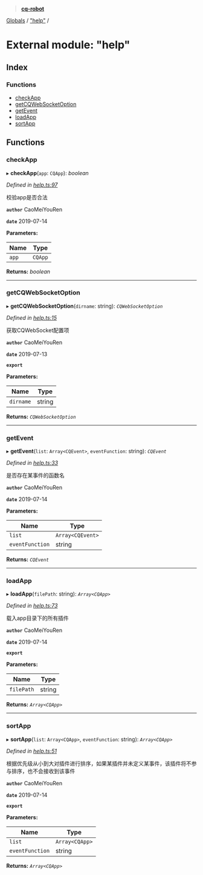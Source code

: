 > **[cq-robot](../README.md)**

[Globals](../globals.md) / ["help"](_help_.md) /

# External module: "help"

## Index

### Functions

* [checkApp](_help_.md#checkapp)
* [getCQWebSocketOption](_help_.md#getcqwebsocketoption)
* [getEvent](_help_.md#getevent)
* [loadApp](_help_.md#loadapp)
* [sortApp](_help_.md#sortapp)

## Functions

###  checkApp

▸ **checkApp**(`app`: `CQApp`): *boolean*

*Defined in [help.ts:97](https://github.com/CaoMeiYouRen/node-coolq-robot/blob/7b8086d/src/utils/help.ts#L97)*

校验app是否合法

**`author`** CaoMeiYouRen

**`date`** 2019-07-14

**Parameters:**

Name | Type |
------ | ------ |
`app` | `CQApp` |

**Returns:** *boolean*

___

###  getCQWebSocketOption

▸ **getCQWebSocketOption**(`dirname`: string): *`CQWebSocketOption`*

*Defined in [help.ts:15](https://github.com/CaoMeiYouRen/node-coolq-robot/blob/7b8086d/src/utils/help.ts#L15)*

获取CQWebSocket配置项

**`author`** CaoMeiYouRen

**`date`** 2019-07-13

**`export`** 

**Parameters:**

Name | Type |
------ | ------ |
`dirname` | string |

**Returns:** *`CQWebSocketOption`*

___

###  getEvent

▸ **getEvent**(`list`: `Array<CQEvent>`, `eventFunction`: string): *`CQEvent`*

*Defined in [help.ts:33](https://github.com/CaoMeiYouRen/node-coolq-robot/blob/7b8086d/src/utils/help.ts#L33)*

是否存在某事件的函数名

**`author`** CaoMeiYouRen

**`date`** 2019-07-14

**Parameters:**

Name | Type |
------ | ------ |
`list` | `Array<CQEvent>` |
`eventFunction` | string |

**Returns:** *`CQEvent`*

___

###  loadApp

▸ **loadApp**(`filePath`: string): *`Array<CQApp>`*

*Defined in [help.ts:73](https://github.com/CaoMeiYouRen/node-coolq-robot/blob/7b8086d/src/utils/help.ts#L73)*

载入app目录下的所有插件

**`author`** CaoMeiYouRen

**`date`** 2019-07-14

**`export`** 

**Parameters:**

Name | Type |
------ | ------ |
`filePath` | string |

**Returns:** *`Array<CQApp>`*

___

###  sortApp

▸ **sortApp**(`list`: `Array<CQApp>`, `eventFunction`: string): *`Array<CQApp>`*

*Defined in [help.ts:51](https://github.com/CaoMeiYouRen/node-coolq-robot/blob/7b8086d/src/utils/help.ts#L51)*

根据优先级从小到大对插件进行排序，如果某插件并未定义某事件，该插件将不参与排序，也不会接收到该事件

**`author`** CaoMeiYouRen

**`date`** 2019-07-14

**`export`** 

**Parameters:**

Name | Type |
------ | ------ |
`list` | `Array<CQApp>` |
`eventFunction` | string |

**Returns:** *`Array<CQApp>`*